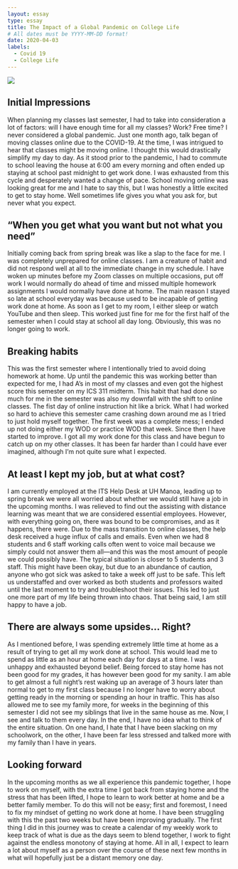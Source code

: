 ```yaml
---
layout: essay
type: essay
title: The Impact of a Global Pandemic on College Life
# All dates must be YYYY-MM-DD format!
date: 2020-04-03
labels:
  - Covid 19
  - College Life
---
```

<img class="ui medium right floated rounded image" src="https://www.furman.edu/covid-19/wp-content/uploads/sites/177/2020/03/CoronaVirusHeader-Final-3.jpg">

## Initial Impressions
When planning my classes last semester, I had to take into consideration a lot of factors: will I have enough time for all my classes?  Work?  Free time?  I never considered a global pandemic.  Just one month ago, talk began of moving classes online due to the COVID-19.  At the time, I was intrigued to hear that classes might be moving online.  I thought this would drastically simplify my day to day.  As it stood prior to the pandemic, I had to commute to school leaving the house at 6:00 am every morning and often ended up staying at school past midnight to get work done.  I was exhausted from this cycle and desperately wanted a change of pace.  School moving online was looking great for me and I hate to say this, but I was honestly a little excited to get to stay home.  Well sometimes life gives you what you ask for, but never what you expect.

## “When you get what you want but not what you need”
Initially coming back from spring break was like a slap to the face for me.  I was completely unprepared for online classes.  I am a creature of habit and did not respond well at all to the immediate change in my schedule.  I have woken up minutes before my Zoom classes on multiple occasions, put off work I would normally do ahead of time and missed multiple homework assignments I would normally have done at home.  The main reason I stayed so late at school everyday was because used to be incapable of getting work done at home.  As soon as I get to my room, I either sleep or watch YouTube and then sleep.  This worked just fine for me for the first half of the semester when I could stay at school all day long.  Obviously, this was no longer going to work.
	
## Breaking habits
This was the first semester where I intentionally tried to avoid doing homework at home.  Up until the pandemic this was working better than expected for me, I had A’s in most of my classes and even got the highest score this semester on my ICS 311 midterm.  This habit that had done so much for me in the semester was also my downfall with the shift to online classes.  The fist day of online instruction hit like a brick.  What I had worked so hard to achieve this semester came crashing down around me as I tried to just hold myself together.  The first week was a complete mess; I ended up not doing either my WOD or practice WOD that week.  Since then I have started to improve.  I got all my work done for this class and have begun to catch up on my other classes.  It has been far harder than I could have ever imagined, although I’m not quite sure what I expected.
	
 ## At least I kept my job, but at what cost?
I am currently employed at the ITS Help Desk at UH Manoa, leading up to spring break we were all worried about whether we would still have a job in the upcoming months.  I was relieved to find out the assisting with distance learning was meant that we are considered essential employees.  However, with everything going on, there was bound to be compromises, and as it happens, there were.  Due to the mass transition to online classes, the help desk received a huge influx of calls and emails.  Even when we had 8 students and 6 staff working calls often went to voice mail because we simply could not answer them all—and this was the most amount of people we could possibly have.  The typical situation is closer to 5 students and 3 staff.  This might have been okay, but due to an abundance of caution, anyone who got sick was asked to take a week off just to be safe.  This left us understaffed and over worked as both students and professors waited until the last moment to try and troubleshoot their issues.  This led to just one more part of my life being thrown into chaos.  That being said, I am still happy to have a job.
	
## There are always some upsides… Right?
As I mentioned before, I was spending extremely little time at home as a result of trying to get all my work done at school.  This would lead me to spend as little as an hour at home each day for days at a time.  I was unhappy and exhausted beyond belief.  Being forced to stay home has not been good for my grades, it has however been good for my sanity.  I am able to get almost a full night’s rest waking up an average of 3 hours later than normal to get to my first class because I no longer have to worry about getting ready in the morning or spending an hour in traffic.  This has also allowed me to see my family more, for weeks in the beginning of this semester I did not see my siblings that live in the same house as me.  Now, I see and talk to them every day.  In the end, I have no idea what to think of the entire situation.  On one hand, I hate that I have been slacking on my schoolwork, on the other, I have been far less stressed and talked more with my family than I have in years.

## Looking forward
In the upcoming months as we all experience this pandemic together, I hope to work on myself, with the extra time I got back from staying home and the stress that has been lifted, I hope to learn to work better at home and be a better family member.  To do this will not be easy; first and foremost, I need to fix my mindset of getting no work done at home.  I have been struggling with this the past two weeks but have been improving gradually.  The first thing I did in this journey was to create a calendar of my weekly work to keep track of what is due as the days seem to blend together, I work to fight against the endless monotony of staying at home.  All in all, I expect to learn a lot about myself as a person over the course of these next few months in what will hopefully just be a distant memory one day.

